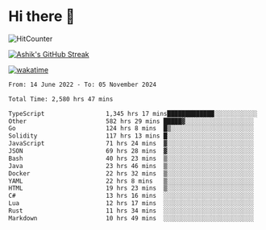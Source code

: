 # Hi there 👋

![HitCounter](https://hits.seeyoufarm.com/api/count/incr/badge.svg?url=https%3A%2F%2Fgithub.com%2Fashrhmn1212%2Fhit-counter)

<!-- ![Contribution Graph](https://github-readme-activity-graph.cyclic.app/graph?username=ashrhmn) -->


<!-- [![Top Langs](https://github-readme-stats.vercel.app/api/top-langs/?username=ashrhmn&layout=compact&theme=synthwave&langs_count=10&card_width=445)](https://github.com/anuraghazra/github-readme-stats) -->

[![Ashik's GitHub Streak](https://github-readme-streak-stats.herokuapp.com/?user=ashrhmn&theme=blood&fire=DD7F1C&background=151515&dates=9f9f9f&border=DD2727)](https://git.io/streak-stats)

<!-- ![Ashik's GitHub stats](https://github-readme-stats.vercel.app/api/?username=ashrhmn&show_icons=true&title_color=fff&icon_color=79ff97&text_color=9f9f9f&bg_color=151515) -->

[![wakatime](https://wakatime.com/badge/user/3df86613-ba63-4631-8e65-0ff18e7becad.svg)](https://wakatime.com/@3df86613-ba63-4631-8e65-0ff18e7becad)

<!--START_SECTION:waka-->

```txt
From: 14 June 2022 - To: 05 November 2024

Total Time: 2,580 hrs 47 mins

TypeScript                 1,345 hrs 17 mins█████████████░░░░░░░░░░░░   52.13 %
Other                      582 hrs 29 mins █████▓░░░░░░░░░░░░░░░░░░░   22.57 %
Go                         124 hrs 8 mins  █▒░░░░░░░░░░░░░░░░░░░░░░░   04.81 %
Solidity                   117 hrs 13 mins █░░░░░░░░░░░░░░░░░░░░░░░░   04.54 %
JavaScript                 71 hrs 24 mins  ▓░░░░░░░░░░░░░░░░░░░░░░░░   02.77 %
JSON                       69 hrs 28 mins  ▓░░░░░░░░░░░░░░░░░░░░░░░░   02.69 %
Bash                       40 hrs 23 mins  ▒░░░░░░░░░░░░░░░░░░░░░░░░   01.57 %
Java                       23 hrs 46 mins  ▒░░░░░░░░░░░░░░░░░░░░░░░░   00.92 %
Docker                     22 hrs 32 mins  ▒░░░░░░░░░░░░░░░░░░░░░░░░   00.87 %
YAML                       22 hrs 8 mins   ▒░░░░░░░░░░░░░░░░░░░░░░░░   00.86 %
HTML                       19 hrs 23 mins  ▒░░░░░░░░░░░░░░░░░░░░░░░░   00.75 %
C#                         13 hrs 16 mins  ░░░░░░░░░░░░░░░░░░░░░░░░░   00.51 %
Lua                        12 hrs 17 mins  ░░░░░░░░░░░░░░░░░░░░░░░░░   00.48 %
Rust                       11 hrs 34 mins  ░░░░░░░░░░░░░░░░░░░░░░░░░   00.45 %
Markdown                   10 hrs 49 mins  ░░░░░░░░░░░░░░░░░░░░░░░░░   00.42 %
```

<!--END_SECTION:waka-->


<!--### Most Used Languages
<img src="https://wakatime.com/share/@ashrhmn/24ecb986-5bf8-4607-af7f-0aab08908d8c.png" />

### Favourite Tools
<img src="https://wakatime.com/share/@ashrhmn/f4e08015-f3bc-460a-9228-95a3ba11c604.png" />-->
